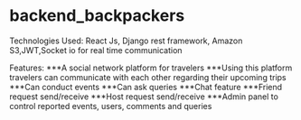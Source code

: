# backend_backpackers

Technologies Used:
React Js, Django rest framework, Amazon
S3,JWT,Socket io for real time communication

Features:
***A social network platform for travelers
***Using this platform travelers can communicate with each
other regarding their upcoming trips
***Can conduct events
***Can ask queries
***Chat feature
***Friend request send/receive
***Host request send/receive
***Admin panel to control reported events, users, comments and queries
